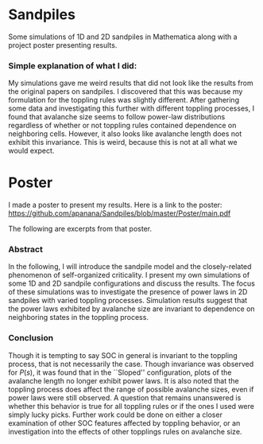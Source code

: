 # Sandpiles
Some simulations of 1D and 2D sandpiles in Mathematica along with a project poster presenting results. 

### Simple explanation of what I did:
My simulations gave me weird results that did not look like the results from the original papers on sandpiles. I discovered that this was because my formulation for the toppling rules was slightly different. After gathering some data and investigating this further with different toppling processes, I found that avalanche size seems to follow power-law distributions regardless of whether or not toppling rules contained dependence on neighboring cells. However, it also looks like avalanche length does not exhibit this invariance. This is weird, because this is not at all what we would expect.

# Poster
I made a poster to present my results. Here is a link to the poster:
https://github.com/apanana/Sandpiles/blob/master/Poster/main.pdf

The following are excerpts from that poster.

### Abstract 
In the following, I will introduce the sandpile model and the closely-related phenomenon of self-organized criticality. I present my own simulations of some 1D and 2D sandpile configurations and discuss the results. The focus of these simulations was to investigate the presence of power laws in 2D sandpiles with varied toppling processes. Simulation results suggest that the power laws exhibited by avalanche size are invariant to dependence on neighboring states in the toppling process. 

### Conclusion

Though it is tempting to say SOC in general is invariant to the toppling process, that is not necessarily the case. Though invariance was observed for $P(s)$, it was found that in the ``Sloped'' configuration, plots of the avalanche length no longer exhibit power laws.
It is also noted that the toppling process does affect the range of possible avalanche sizes, even if power laws were still observed. A question that remains unanswered is whether this behavior is true for all toppling rules or if the ones I used were simply lucky picks.
Further work could be done on either a closer examination of other SOC features affected by toppling behavior, or an investigation into the effects of other topplings rules on avalanche size.
